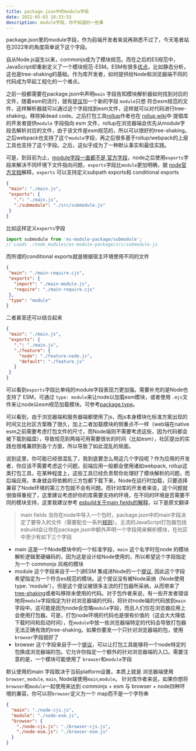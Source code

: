 ```yaml
---
title: package.json中的module字段
date: 2022-05-03 18:33:53
description: module字段，你不知道的一些事
---
```


package.json里的module字段，作为前端开发者来说再熟悉不过了，今天笔者站在2022年的角度简单说下这个字段。<!-- more -->

自从Node.js诞生以来，commonjs成为了模块规范。而在之后的ES规范中，JavaScript却重新定义了一个模块规范-ESM。ESM有很多[优点](https://github.com/rollup/rollup/wiki/ES6-modules)，比如静态分析，这也是tree-shaking的基础。作为库开发者，如何提供给Node和浏览器端不同的代码成为早起工程化的一个难点。

之前一般都需要在package.json中声明`main` 字段告知模块解析器如何找到对应的文件，随着esm的流行，就有[提议](https://github.com/dherman/defense-of-dot-js/blob/master/proposal.md)加一个新的字段 `module`只想 符合esm规范的文件，这样解析器就可以通过这个字段找到esm文件，这样就可以对代码进行tree-shaking，移除掉dead
 code。之后打包工具[rollup](https://github.com/rollup/rollup)作者也在 [rollup wiki](https://github.com/rollup/rollup/wiki/pkg.module)中 提倡库的开发者提供`module` 字段指向 esm 文件，rollup在浏览器端会优先从module字段去解析对应的文件，由于该文件是esm规范的，所以可以很好的tree-shaking。之后webpack也支持了这个`module`字段，再之后很多基于rollup/webpack的上层工具也支持了这个字段。之后，这似乎成为了一种默认事实和最佳实践。

 可是，到目前为止，[module字段一直都不是 官方字段](https://stackoverflow.com/questions/42708484/what-is-the-module-package-json-field-for/42817320#42817320)，node之后使用`exports`字段来解决不同环境下文件指向问题，`exports`字段比`module`更加明确，据 [node官方文档](https://nodejs.org/api/packages.html#exports)解释，`exports` 可以支持定义subpath exports和 conditional exports

 ```json
{
  "main": "./main.js",
  "exports": {
    ".": "./main.js",
    "./submodule": "./src/submodule.js"
  }
}
 ```
 比如这样定义`exports`字段

 ```js
import submodule from 'es-module-package/submodule';
// Loads ./node_modules/es-module-package/src/submodule.js
 ```

 而所谓的conditional exports就是根据宿主环境使用不同的文件

 ```json
 {
  "main": "./main-require.cjs",
  "exports": {
    "import": "./main-module.js",
    "require": "./main-require.cjs"
  },
  "type": "module"
}
 ```

 二者甚至还可以结合起来
 ```json
{
  "main": "./main.js",
  "exports": {
    ".": "./main.js",
    "./feature": {
      "node": "./feature-node.js",
      "default": "./feature.js"
    }
  }
}
 ```

 可以看到`exports`字段比单纯的module字段表现力更加强。需要补充的是Node也支持了 ESM，可通过 `type: module`来让node以加载esm模块，或者使用 `.mjs`文件来让node以esm规范加载模块。可参考[package.type](https://nodejs.org/api/packages.html#type)。

可以看到，由于浏览器端和服务器端都使用了js，而js本身模块化标准方案出现的时间又比社区方案晚了很久，加上二者加载模块的侧重点不一样（web端在native esm之前需要考虑打包文件的尺寸，而Node端则不需要考虑这些，因为代码都会被下载到磁盘），导致规范到两端可用需要很长的时间（比如esm），社区提出的实践也很难兼顾到各个方面，所以导致了如此混乱的局面。

说到这里，你可能已经很混乱了，我到底要怎么用这几个字段呢？作为应用的开发者，你应该不需要考虑这个问题，前端应用一般都会使用诸如webpack, rollup这类打包工具，在某种程度上，这些工具已经负责帮你处理好了模块解析的问题，而后端应用，本身就会将依赖的三方包都下载下来，Node在运行时加载，只要选择兼容了Node环境的第三方包就不会有问题。而针对库的开发者来说，这个问题就很值得重视了，这里建议考虑好你的库需要支持的环境，在不同的环境是否需要不同的模块支持，这里我建议参考 [esbuild关于main fields的解释](https://nodejs.org/api/packages.html#type)，以下是原文翻译
> main fields
当你在node中导入一个包时，package.json中的main字段决定了要导入的文件（需要配合一系列[规则](https://nodejs.org/api/modules.html#modules_all_together)）。主流的JavaScript打包器包括esbuild会让你在package.json中额外声明一个字段用来解析模块，在社区中至少有如下三个字段
- main 这是一个Node模块中的一个标准字段，`main` 这个名字时在node 的模块解析逻辑里硬编码的，因为这是设计给Node使用的，所以希望这个字段指定为一个 commonjs 风格的模块
- module 这个字段来自于一个讲ESM 集成进Node的一个[提议](https://github.com/dherman/defense-of-dot-js/blob/f31319be735b21739756b87d551f6711bd7aa283/proposal.md), 因此这个字段希望指定为一个符合es规范的模块。这个提议没有被Node采纳（Node使用 type: 'module'），但是这个提议被很多主流的打包器所采纳，从而带来了 [tree-shaking](https://esbuild.github.io/api/#tree-shaking)或者叫移除未使用的代码。对于包作者来说，有一些开发者错误地将`module`字段指定为针对浏览器端的代码，将针对node端的代码放到`main`字段中。这可能是因为node会忽略`module`字段，而且人们仅在浏览器应用上会使用打包器。可是，打包node环境的代码也是很有价值的（这会大大降低下载时间和启动时间），在`module`中放一些浏览器端特定的代码会导致打包器无法正确有效的tree-shaking。如果你要发一个只针对浏览器端的包，使用`browser`字段就好了
- browser 这个字段来自于一个[提议](https://gist.github.com/defunctzombie/4339901/49493836fb873ddaa4b8a7aa0ef2352119f69211)，可以让打包工具能够将一个node特定的包换成浏览器端的包。它允许你指定一个额外的针对浏览器端的入口。需要注意的是，一个模块可能使用了 `browser`和`module`字段

默认使用的main 字段取决于当前platform设置，本质上就是 浏览器端使用`browser`, `module`, `main`, Node端使用`main`,`module`。
针对库作者来说，如果你想将`browser`和`module`一起使用来达到 commonjs + esm 与 browser + node四种环境的兼容，你可以将`browser`定义为一个 map而不是一个字符串

```json
{
  "main": "./node-cjs.js",
  "module": "./node-esm.js",
  "browser": {
    "./node-cjs.js": "./browser-cjs.js",
    "./node-esm.js": "./browser-esm.js"
  }
}
```
